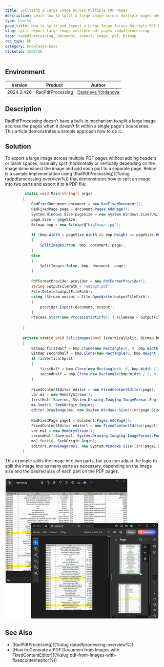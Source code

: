 ```yaml
---
title: Splitting a Large Image Across Multiple PDF Pages
description: Learn how to split a large image across multiple pages when exporting to a PDF file using RadPdfProcessing.
type: how-to
page_title: How to Split and Export a Large Image Across Multiple PDF Pages with RadPdfProcessing
slug: split-export-large-image-multiple-pdf-pages-radpdfprocessing
tags: radpdfprocessing, document, export, image, pdf, bitmap
res_type: kb
category: knowledge-base
ticketid: 1569728
---
```


## Environment

| Version | Product | Author | 
| --- | --- | ---- | 
| 2024.2.426| RadPdfProcessing |[Desislava Yordanova](https://www.telerik.com/blogs/author/desislava-yordanova)| 

## Description

RadPdfProcessing doesn't have a built-in mechanism to split a large image accross the pages when it doesn't fit within a single page's boundaries.
This article demonstrates a sample approach how to do it.

## Solution

To export a large image across multiple PDF pages without adding headers or blank spaces, manually split (horizontally or vertically depending on the image dimensions) the image and add each part to a separate page. Below is a sample implementation using [RadPdfProcessing]({%slug radpdfprocessing-overview%}) that demonstrates how to split an image into two parts and export it to a PDF file:

```csharp
         static void Main(string[] args)
        {
            RadFixedDocument document = new RadFixedDocument();
            RadFixedPage page = document.Pages.AddPage();
            System.Windows.Size pageSize = new System.Windows.Size(Unit.MmToDip(210),Unit.MmToDip(297));
            page.Size = pageSize;
            Bitmap bmp = new Bitmap(@"bigImage.jpg");

            if (bmp.Width > pageSize.Width && bmp.Height <= pageSize.Height)
            {
                SplitImages(true, bmp, document, page);
            }
            else
            {
                SplitImages(false, bmp, document, page);
            }
           
            PdfFormatProvider provider = new PdfFormatProvider();
            string outputFilePath = "output.pdf";
            File.Delete(outputFilePath);
            using (Stream output = File.OpenWrite(outputFilePath))
            {
                provider.Export(document, output);
            }
            Process.Start(new ProcessStartInfo() { FileName = outputFilePath, UseShellExecute = true });

        }

        private static void SplitImages(bool isVerticalSplit, Bitmap bmp, RadFixedDocument document, RadFixedPage page)
        {
            Bitmap firstHalf = bmp.Clone(new Rectangle(0, 0, bmp.Width, bmp.Height / 2), System.Drawing.Imaging.PixelFormat.DontCare);
            Bitmap secondHalf = bmp.Clone(new Rectangle(0, bmp.Height / 2, bmp.Width, bmp.Height / 2), System.Drawing.Imaging.PixelFormat.DontCare);
            if (isVerticalSplit)
            {
                firstHalf = bmp.Clone(new Rectangle(0, 0, bmp.Width / 2, bmp.Height), System.Drawing.Imaging.PixelFormat.DontCare);
                secondHalf = bmp.Clone(new Rectangle(bmp.Width / 2, 0, bmp.Width / 2, bmp.Height), System.Drawing.Imaging.PixelFormat.DontCare);
            }

            FixedContentEditor editor = new FixedContentEditor(page);
            var ms = new MemoryStream();
            firstHalf.Save(ms, System.Drawing.Imaging.ImageFormat.Png);
            ms.Seek(0, SeekOrigin.Begin);
            editor.DrawImage(ms, new System.Windows.Size((int)page.Size.Width, (int)page.Size.Height));

            RadFixedPage page1 = document.Pages.AddPage();
            FixedContentEditor editor1 = new FixedContentEditor(page1);
            var ms1 = new MemoryStream();
            secondHalf.Save(ms1, System.Drawing.Imaging.ImageFormat.Png);
            ms1.Seek(0, SeekOrigin.Begin);
            editor1.DrawImage(ms1, new System.Windows.Size((int)page1.Size.Width, (int)page1.Size.Height));
        }
```

This example splits the image into two parts, but you can adjust the logic to split the image into as many parts as necessary, depending on the image size and the desired size of each part on the PDF pages.

![PdfProcessing Split Images](images/pdf-processing-split-images.png)  
 
## See Also

 * [RadPdfProcessing]({%slug radpdfprocessing-overview%}) 
 * [How to Generate a PDF Document from Images with FixedContentEditor]({%slug pdf-from-images-with-fixedcontenteditor%})

